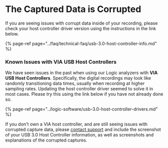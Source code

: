 # The Captured Data is Corrupted

If you are seeing issues with corrupt data inside of your recording, please check your host controller driver version using the instructions in the link below.

{% page-ref page="../faq/technical-faq/usb-3.0-host-controller-info.md" %}

### Known Issues with VIA USB Host Controllers

We have seen issues in the past when using our Logic analyzers with **VIA USB Host Controllers**. Specifically, the digital recordings may look like randomly transitioning data times, usually when recording at higher sampling rates. Updating the host controller driver seemed to solve it in most cases. Please try this using the link below if you have not already done so.

{% page-ref page="../logic-software/usb-3.0-host-controller-drivers.md" %}

If you don't own a VIA host controller, and are still seeing issues with corrupted capture data, please [contact support](https://contact.saleae.com/hc/en-us/requests/new) and include the screenshot of your USB 3.0 Host Controller information, as well as screenshots and explanations of the corrupted captures.

